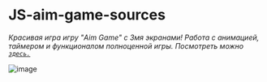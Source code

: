 # JS-aim-game-sources


*Красивая игра игру "Aim Game" с 3мя экранами! Работа с анимацией, таймером и функционалом полноценной игры. Посмотреть можно <code>[здесь.](https://vladimirmakarof.github.io/JS-aim-game-sources/ "github page")
</code>* 



![image](https://user-images.githubusercontent.com/10245800/161217166-3d7583fb-d064-4965-818e-d95e5cc8bd6b.png)
